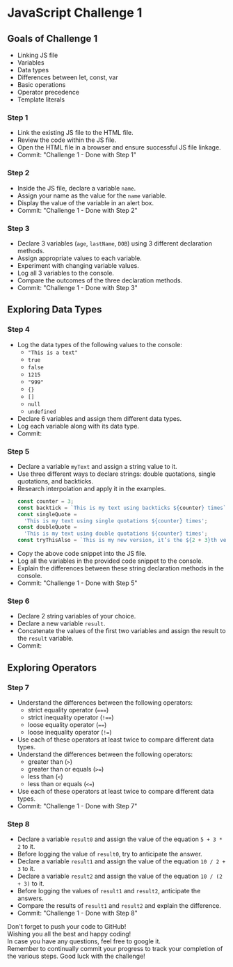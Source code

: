 # JavaScript Challenge 1

## Goals of Challenge 1

- Linking JS file
- Variables
- Data types
- Differences between let, const, var
- Basic operations
- Operator precedence
- Template literals

### Step 1

- Link the existing JS file to the HTML file.
- Review the code within the JS file.
- Open the HTML file in a browser and ensure successful JS file linkage.
- Commit: "Challenge 1 - Done with Step 1"

### Step 2

- Inside the JS file, declare a variable `name`.
- Assign your name as the value for the `name` variable.
- Display the value of the variable in an alert box.
- Commit: "Challenge 1 - Done with Step 2"

### Step 3

- Declare 3 variables (`age`, `lastName`, `DOB`) using 3 different declaration methods.
- Assign appropriate values to each variable.
- Experiment with changing variable values.
- Log all 3 variables to the console.
- Compare the outcomes of the three declaration methods.
- Commit: "Challenge 1 - Done with Step 3"

## Exploring Data Types

### Step 4

- Log the data types of the following values to the console:
  - `"This is a text"`
  - `true`
  - `false`
  - `1215`
  - `"999"`
  - `{}`
  - `[]`
  - `null`
  - `undefined`
- Declare 6 variables and assign them different data types.
- Log each variable along with its data type.
- Commit: 
### Step 5

- Declare a variable `myText` and assign a string value to it.
- Use three different ways to declare strings: double quotations, single quotations, and backticks.
- Research interpolation and apply it in the examples.
  ```javascript
  const counter = 3;
  const backtick = `This is my text using backticks ${counter} times`;
  const singleQuote =
    'This is my text using single quotations ${counter} times';
  const doubleQuote =
    'This is my text using double quotations ${counter} times';
  const tryThisAlso = `This is my new version, it’s the ${2 + 3}th version`;
  ```
- Copy the above code snippet into the JS file.
- Log all the variables in the provided code snippet to the console.
- Explain the differences between these string declaration methods in the console.
- Commit: "Challenge 1 - Done with Step 5"

### Step 6

- Declare 2 string variables of your choice.
- Declare a new variable `result`.
- Concatenate the values of the first two variables and assign the result to the `result` variable.
- Commit: 

## Exploring Operators

### Step 7

- Understand the differences between the following operators:
  - strict equality operator (`===`)
  - strict inequality operator (`!==`)
  - loose equality operator (`==`)
  - loose inequality operator (`!=`)
- Use each of these operators at least twice to compare different data types.
- Understand the differences between the following operators:
  - greater than (`>`)
  - greater than or equals (`>=`)
  - less than (`<`)
  - less than or equals (`<=`)
- Use each of these operators at least twice to compare different data types.
- Commit: "Challenge 1 - Done with Step 7"

### Step 8

- Declare a variable `result0` and assign the value of the equation `5 + 3 * 2` to it.
- Before logging the value of `result0`, try to anticipate the answer.
- Declare a variable `result1` and assign the value of the equation `10 / 2 + 3` to it.
- Declare a variable `result2` and assign the value of the equation `10 / (2 + 3)` to it.
- Before logging the values of `result1` and `result2`, anticipate the answers.
- Compare the results of `result1` and `result2` and explain the difference.
- Commit: "Challenge 1 - Done with Step 8"

Don't forget to push your code to GitHub!<br>
Wishing you all the best and happy coding!<br>
In case you have any questions, feel free to google it.<br>
Remember to continually commit your progress to track your completion of the various steps. Good luck with the challenge!

